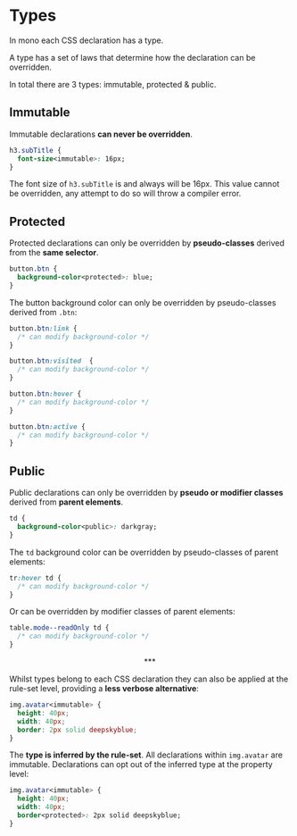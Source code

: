 # Types

In mono each CSS declaration has a type.

A type has a set of laws that determine how the declaration can be overridden.

In total there are 3 types: immutable, protected & public.

## Immutable

Immutable declarations **can never be overridden**.

```css
h3.subTitle {
  font-size<immutable>: 16px;
}
```

The font size of `h3.subTitle` is and always will be 16px. This value cannot be overridden, any attempt to do so will throw a compiler error.

## Protected

Protected declarations can only be overridden by **pseudo-classes** derived from the **same selector**.

```css
button.btn {
  background-color<protected>: blue;
}
```

The button background color can only be overridden by pseudo-classes derived from `.btn`:

```css
button.btn:link {
  /* can modify background-color */
}

button.btn:visited  {
  /* can modify background-color */
}

button.btn:hover {
  /* can modify background-color */
}

button.btn:active {
  /* can modify background-color */
}
```

## Public

Public declarations can only be overridden by **pseudo or modifier classes** derived from **parent elements**.

```css
td {
  background-color<public>: darkgray;
}
```

The `td` background color can be overridden by pseudo-classes of parent elements:

```css
tr:hover td {
  /* can modify background-color */
}
```

Or can be overridden by modifier classes of parent elements:

```css
table.mode--readOnly td {
  /* can modify background-color */
}
```

<p align="center">&ast;&ast;&ast;</p>

Whilst types belong to each CSS declaration they can also be applied at the rule-set level, providing a **less verbose alternative**:

```css
img.avatar<immutable> {
  height: 40px;
  width: 40px;
  border: 2px solid deepskyblue;
}
```

The **type is inferred by the rule-set**. All declarations within `img.avatar` are immutable. Declarations can opt out of the inferred type at the property level:

```css
img.avatar<immutable> {
  height: 40px;
  width: 40px;
  border<protected>: 2px solid deepskyblue;
}
```